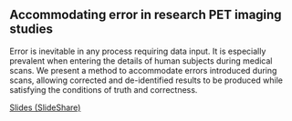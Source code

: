 ## Accommodating error in research PET imaging studies

Error is inevitable in any process requiring data input.  It is especially prevalent when entering the details of human subjects during medical scans. We present a method to accommodate errors introduced during scans, allowing corrected and de-identified results to be produced while satisfying the conditions of truth and correctness.

[Slides (SlideShare)](https://www.slideshare.net/AndrewCrabb4/turku-2017-error)